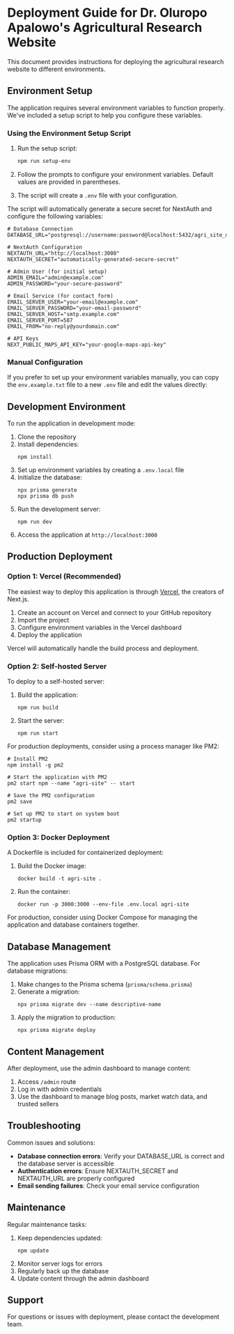 # Deployment Guide for Dr. Oluropo Apalowo's Agricultural Research Website

This document provides instructions for deploying the agricultural research website to different environments.

## Environment Setup

The application requires several environment variables to function properly. We've included a setup script to help you configure these variables.

### Using the Environment Setup Script

1. Run the setup script:
   ```bash
   npm run setup-env
   ```

2. Follow the prompts to configure your environment variables. Default values are provided in parentheses.

3. The script will create a `.env` file with your configuration.

The script will automatically generate a secure secret for NextAuth and configure the following variables:

```
# Database Connection
DATABASE_URL="postgresql://username:password@localhost:5432/agri_site_db"

# NextAuth Configuration
NEXTAUTH_URL="http://localhost:3000"
NEXTAUTH_SECRET="automatically-generated-secure-secret"

# Admin User (for initial setup)
ADMIN_EMAIL="admin@example.com"
ADMIN_PASSWORD="your-secure-password"

# Email Service (for contact form)
EMAIL_SERVER_USER="your-email@example.com"
EMAIL_SERVER_PASSWORD="your-email-password"
EMAIL_SERVER_HOST="smtp.example.com"
EMAIL_SERVER_PORT=587
EMAIL_FROM="no-reply@yourdomain.com"

# API Keys
NEXT_PUBLIC_MAPS_API_KEY="your-google-maps-api-key"
```

### Manual Configuration

If you prefer to set up your environment variables manually, you can copy the `env.example.txt` file to a new `.env` file and edit the values directly:

## Development Environment

To run the application in development mode:

1. Clone the repository
2. Install dependencies:
   ```
   npm install
   ```
3. Set up environment variables by creating a `.env.local` file
4. Initialize the database:
   ```
   npx prisma generate
   npx prisma db push
   ```
5. Run the development server:
   ```
   npm run dev
   ```
6. Access the application at `http://localhost:3000`

## Production Deployment

### Option 1: Vercel (Recommended)

The easiest way to deploy this application is through [Vercel](https://vercel.com), the creators of Next.js.

1. Create an account on Vercel and connect to your GitHub repository
2. Import the project
3. Configure environment variables in the Vercel dashboard
4. Deploy the application

Vercel will automatically handle the build process and deployment.

### Option 2: Self-hosted Server

To deploy to a self-hosted server:

1. Build the application:
   ```
   npm run build
   ```
2. Start the server:
   ```
   npm run start
   ```

For production deployments, consider using a process manager like PM2:

```
# Install PM2
npm install -g pm2

# Start the application with PM2
pm2 start npm --name "agri-site" -- start

# Save the PM2 configuration
pm2 save

# Set up PM2 to start on system boot
pm2 startup
```

### Option 3: Docker Deployment

A Dockerfile is included for containerized deployment:

1. Build the Docker image:
   ```
   docker build -t agri-site .
   ```
2. Run the container:
   ```
   docker run -p 3000:3000 --env-file .env.local agri-site
   ```

For production, consider using Docker Compose for managing the application and database containers together.

## Database Management

The application uses Prisma ORM with a PostgreSQL database. For database migrations:

1. Make changes to the Prisma schema (`prisma/schema.prisma`)
2. Generate a migration:
   ```
   npx prisma migrate dev --name descriptive-name
   ```
3. Apply the migration to production:
   ```
   npx prisma migrate deploy
   ```

## Content Management

After deployment, use the admin dashboard to manage content:

1. Access `/admin` route
2. Log in with admin credentials
3. Use the dashboard to manage blog posts, market watch data, and trusted sellers

## Troubleshooting

Common issues and solutions:

- **Database connection errors**: Verify your DATABASE_URL is correct and the database server is accessible
- **Authentication errors**: Ensure NEXTAUTH_SECRET and NEXTAUTH_URL are properly configured
- **Email sending failures**: Check your email service configuration

## Maintenance

Regular maintenance tasks:

1. Keep dependencies updated:
   ```
   npm update
   ```
2. Monitor server logs for errors
3. Regularly back up the database
4. Update content through the admin dashboard

## Support

For questions or issues with deployment, please contact the development team.
